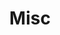 ---
title: Misc
description: Misc CTF category
image:

# Badge style
style:
    background: "#f9ec66"
    color: "#000"
---